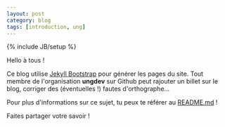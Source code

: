 ```yaml
---
layout: post
category: blog
tags: [introduction, ung]
---
```

{% include JB/setup %}

Hello à tous !

Ce blog utilise [Jekyll Bootstrap](http://jekyllbootstrap.com/) pour générer les pages du site.
Tout membre de l'organisation **ungdev** sur Github peut rajouter un billet sur le blog, corriger des (éventuelles !) fautes d'orthographe...

Pour plus d'informations sur ce sujet, tu peux te référer au [README.md](https://github.com/ungdev/ung.utt.fr/blob/master/README.md) !

Faites partager votre savoir !
